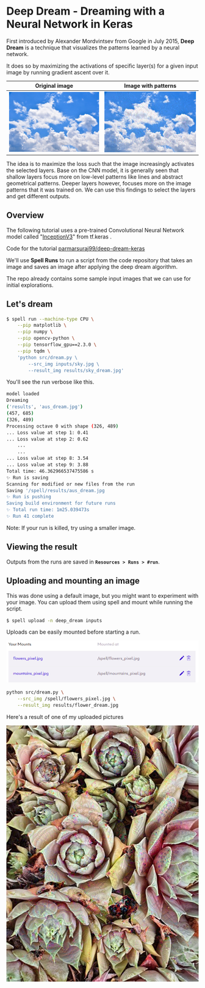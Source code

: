 # Deep Dream - Dreaming with a Neural Network in Keras

First introduced by Alexander Mordvintsev from Google in July 2015, **Deep Dream** is a technique that visualizes the patterns learned by a neural network. 

It does so by maximizing the activations of specific layer(s) for a given input image by running gradient ascent over it.

Original image             |  Image with patterns
:-------------------------:|:-------------------------:
![](https://raw.githubusercontent.com/parmarsuraj99/deep-dream-keras/master/inputs/sky.jpg)  |  ![](https://raw.githubusercontent.com/parmarsuraj99/deep-dream-keras/master/results/sky_dream.jpg)


The idea is to maximize the loss such that the image increasingly activates the selected layers. Base on the CNN model, it is generally seen that shallow layers focus more on low-level patterns like lines and abstract geometrical patterns. Deeper layers however, focuses more on the image patterns that it was trained on. We can use this findings to select the layers and get different outputs.

## Overview

The following tutorial uses a pre-trained Convolutional Neural Network model called "[InceptionV3](https://keras.io/api/applications/inceptionv3/)" from tf.keras .

Code for the tutorial [parmarsuraj99/deep-dream-keras](https://github.com/parmarsuraj99/deep-dream-keras)

We'll use **Spell Runs** to run a script from the code repository that takes an image and saves an image after applying the deep dream algorithm.

The repo already contains some sample input images that we can use for initial explorations.

## Let's dream



```sh
$ spell run --machine-type CPU \
    --pip matplotlib \
    --pip numpy \
    --pip opencv-python \
    --pip tensorflow_gpu==2.3.0 \
    --pip tqdm \
    'python src/dream.py \
        --src_img inputs/sky.jpg \
        --result_img results/sky_dream.jpg'
```

You'll see the run verbose like this. 


```sh
model loaded
Dreaming
('results', 'aus_dream.jpg')
(457, 685)
(326, 489)
Processing octave 0 with shape (326, 489)
... Loss value at step 1: 0.41
... Loss value at step 2: 0.62
    ...
    ...
... Loss value at step 8: 3.54
... Loss value at step 9: 3.88
Total time: 46.362966537475586 s
✨ Run is saving
Scanning for modified or new files from the run
Saving '/spell/results/aus_dream.jpg
✨ Run is pushing
Saving build environment for future runs
✨ Total run time: 1m25.039473s
✨ Run 41 complete

```

Note: If your run is killed, try using a smaller image.

## Viewing the result

Outputs from the runs are saved in **`Resources > Runs > #run`**.

## Uploading and mounting an image

This was done using a default image, but you might want to experiment with your image. You can upload them using spell and mount while running the script.

```sh
$ spell upload -n deep_dream inputs
```

Uploads can be easily mounted before starting a run.

![](https://raw.githubusercontent.com/parmarsuraj99/deep-dream-keras/master/spell_images/uploads.png)

```sh
python src/dream.py \
    --src_img /spell/flowers_pixel.jpg \
    --result_img results/flower_dream.jpg
```

Here's a result of one of my uploaded pictures

![](https://raw.githubusercontent.com/parmarsuraj99/deep-dream-keras/master/results/flowers_pixel_dream.jpg)

